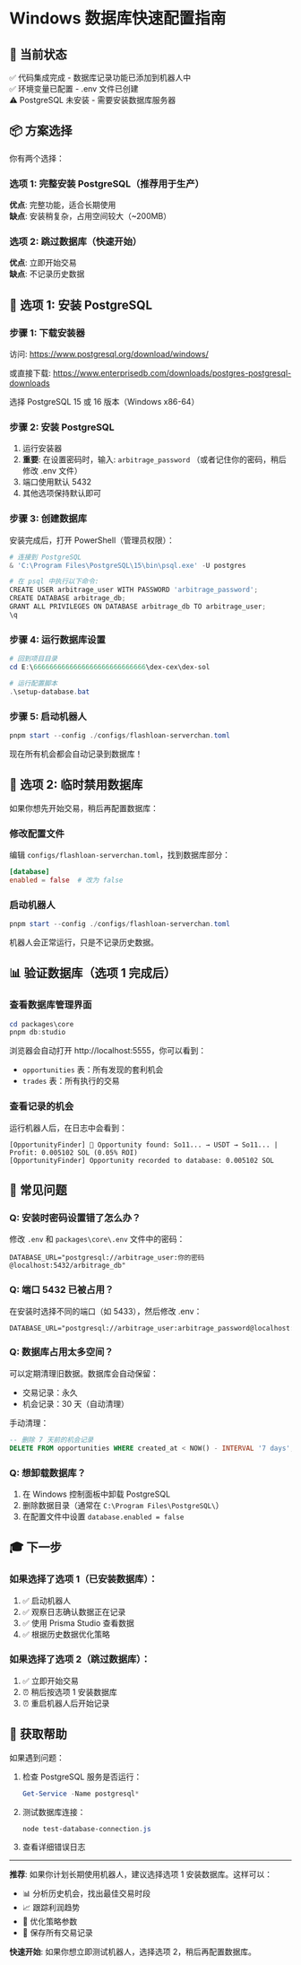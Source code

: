 # Windows 数据库快速配置指南

## 🎯 当前状态

✅ 代码集成完成 - 数据库记录功能已添加到机器人中  
✅ 环境变量已配置 - .env 文件已创建  
⚠️ PostgreSQL 未安装 - 需要安装数据库服务器

## 📦 方案选择

你有两个选择：

### 选项 1: 完整安装 PostgreSQL（推荐用于生产）

**优点**: 完整功能，适合长期使用  
**缺点**: 安装稍复杂，占用空间较大（~200MB）

### 选项 2: 跳过数据库（快速开始）

**优点**: 立即开始交易  
**缺点**: 不记录历史数据

## 🚀 选项 1: 安装 PostgreSQL

### 步骤 1: 下载安装器

访问: https://www.postgresql.org/download/windows/

或直接下载: https://www.enterprisedb.com/downloads/postgres-postgresql-downloads

选择 PostgreSQL 15 或 16 版本（Windows x86-64）

### 步骤 2: 安装 PostgreSQL

1. 运行安装器
2. **重要**: 在设置密码时，输入: `arbitrage_password`
   （或者记住你的密码，稍后修改 .env 文件）
3. 端口使用默认 5432
4. 其他选项保持默认即可

### 步骤 3: 创建数据库

安装完成后，打开 PowerShell（管理员权限）：

```powershell
# 连接到 PostgreSQL
& 'C:\Program Files\PostgreSQL\15\bin\psql.exe' -U postgres

# 在 psql 中执行以下命令:
CREATE USER arbitrage_user WITH PASSWORD 'arbitrage_password';
CREATE DATABASE arbitrage_db;
GRANT ALL PRIVILEGES ON DATABASE arbitrage_db TO arbitrage_user;
\q
```

### 步骤 4: 运行数据库设置

```powershell
# 回到项目目录
cd E:\6666666666666666666666666666\dex-cex\dex-sol

# 运行配置脚本
.\setup-database.bat
```

### 步骤 5: 启动机器人

```powershell
pnpm start --config ./configs/flashloan-serverchan.toml
```

现在所有机会都会自动记录到数据库！

## 🎯 选项 2: 临时禁用数据库

如果你想先开始交易，稍后再配置数据库：

### 修改配置文件

编辑 `configs/flashloan-serverchan.toml`，找到数据库部分：

```toml
[database]
enabled = false  # 改为 false
```

### 启动机器人

```powershell
pnpm start --config ./configs/flashloan-serverchan.toml
```

机器人会正常运行，只是不记录历史数据。

## 📊 验证数据库（选项 1 完成后）

### 查看数据库管理界面

```powershell
cd packages\core
pnpm db:studio
```

浏览器会自动打开 http://localhost:5555，你可以看到：
- `opportunities` 表：所有发现的套利机会
- `trades` 表：所有执行的交易

### 查看记录的机会

运行机器人后，在日志中会看到：

```
[OpportunityFinder] 🎯 Opportunity found: So11... → USDT → So11... | Profit: 0.005102 SOL (0.05% ROI)
[OpportunityFinder] Opportunity recorded to database: 0.005102 SOL
```

## 🔧 常见问题

### Q: 安装时密码设置错了怎么办？

修改 `.env` 和 `packages\core\.env` 文件中的密码：

```
DATABASE_URL="postgresql://arbitrage_user:你的密码@localhost:5432/arbitrage_db"
```

### Q: 端口 5432 已被占用？

在安装时选择不同的端口（如 5433），然后修改 .env：

```
DATABASE_URL="postgresql://arbitrage_user:arbitrage_password@localhost:5433/arbitrage_db"
```

### Q: 数据库占用太多空间？

可以定期清理旧数据。数据库会自动保留：
- 交易记录：永久
- 机会记录：30 天（自动清理）

手动清理：

```sql
-- 删除 7 天前的机会记录
DELETE FROM opportunities WHERE created_at < NOW() - INTERVAL '7 days';
```

### Q: 想卸载数据库？

1. 在 Windows 控制面板中卸载 PostgreSQL
2. 删除数据目录（通常在 `C:\Program Files\PostgreSQL\`）
3. 在配置文件中设置 `database.enabled = false`

## 🎓 下一步

### 如果选择了选项 1（已安装数据库）：

1. ✅ 启动机器人
2. ✅ 观察日志确认数据正在记录
3. ✅ 使用 Prisma Studio 查看数据
4. ✅ 根据历史数据优化策略

### 如果选择了选项 2（跳过数据库）：

1. ✅ 立即开始交易
2. ⏰ 稍后按选项 1 安装数据库
3. ⏰ 重启机器人后开始记录

## 📱 获取帮助

如果遇到问题：

1. 检查 PostgreSQL 服务是否运行：
   ```powershell
   Get-Service -Name postgresql*
   ```

2. 测试数据库连接：
   ```powershell
   node test-database-connection.js
   ```

3. 查看详细错误日志

---

**推荐**: 如果你计划长期使用机器人，建议选择选项 1 安装数据库。这样可以：
- 📊 分析历史机会，找出最佳交易时段
- 📈 跟踪利润趋势
- 🎯 优化策略参数
- 💾 保存所有交易记录

**快速开始**: 如果你想立即测试机器人，选择选项 2，稍后再配置数据库。


